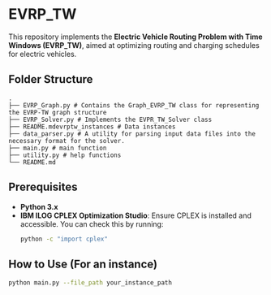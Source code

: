# EVRP_TW


This repository implements the **Electric Vehicle Routing Problem with Time Windows (EVRP_TW)**, aimed at optimizing routing and charging schedules for electric vehicles.

## Folder Structure
```
.
├── EVRP_Graph.py # Contains the Graph_EVRP_TW class for representing the EVRP-TW graph structure
├── EVRP_Solver.py # Implements the EVPR_TW_Solver class
├── README.mdevrptw_instances # Data instances
├── data_parser.py # A utility for parsing input data files into the necessary format for the solver.
├── main.py # main function
├── utility.py # help functions
└── README.md
```

## Prerequisites

- **Python 3.x**
- **IBM ILOG CPLEX Optimization Studio**: Ensure CPLEX is installed and accessible. You can check this by running:
  ```bash
  python -c "import cplex"
    ```
## How to Use (For an instance)
```bash
python main.py --file_path your_instance_path
```
